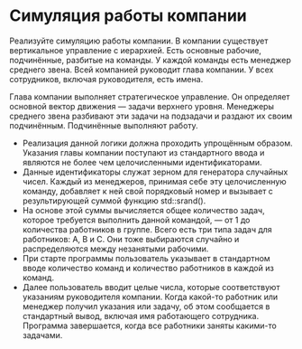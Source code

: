 <h1>Симуляция работы компании</h1>

<p>Реализуйте симуляцию работы компании. В компании существует вертикальное управление с иерархией. Есть основные рабочие, подчинённые, разбитые на команды. У каждой команды есть менеджер среднего звена. Всей компанией руководит глава компании. У всех сотрудников, включая руководителя, есть имена.</p>

<p>Глава компании выполняет стратегическое управление. Он определяет основной вектор движения — задачи верхнего уровня. Менеджеры среднего звена разбивают эти задачи на подзадачи и раздают их своим подчинённым. Подчинённые выполняют работу.</p>

<ul>
  <li>Реализация данной логики должна проходить упрощённым образом. Указания главы компании поступают из стандартного ввода и являются не более чем целочисленными идентификаторами.</li>
  <li>Данные идентификаторы служат зерном для генератора случайных чисел. Каждый из менеджеров, принимая себе эту целочисленную команду, добавляет к ней свой порядковый номер и вызывает с результирующей суммой функцию std::srand().</li>
  <li>На основе этой суммы вычисляется общее количество задач, которое требуется выполнить данной командой, — от 1 до количества работников в группе. Всего есть три типа задач для работников: A, B и C. Они тоже выбираются случайно и распределяются между незанятыми рабочими.</li>
  <li>При старте программы пользователь указывает в стандартном вводе количество команд и количество работников в каждой из команд.</li>
  <li>Далее пользователь вводит целые числа, которые соответствуют указаниям руководителя компании. Когда какой-то работник или менеджер получил указания или задачу, об этом сообщается в стандартный вывод, включая имя работающего сотрудника. Программа завершается, когда все работники заняты какими-то задачами.</li>
</ul>
